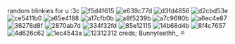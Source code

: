random blinkies for u :3c
![f5d4f615](https://github.com/slutcorpses/slutcorpses/assets/113836721/be14cb4f-270f-4a20-af16-138b2dc88911)
![e639c77d](https://github.com/slutcorpses/slutcorpses/assets/113836721/62d378c8-7398-4704-ae41-0446630e3357)
![d3fd4856](https://github.com/slutcorpses/slutcorpses/assets/113836721/f5846b67-9c36-4168-96e6-cbaba6216c9e)
![d2cbd53e](https://github.com/slutcorpses/slutcorpses/assets/113836721/8cc5a27c-a32d-4b6d-8868-2dfbfefd9252)
![ce5411b0](https://github.com/slutcorpses/slutcorpses/assets/113836721/2d422f90-7ef8-489b-b25c-3aa4f15430f2)
![a65e4188](https://github.com/slutcorpses/slutcorpses/assets/113836721/a6e10b2c-1104-4707-9cb7-08dc1d6abf53)
![a17cfb0b](https://github.com/slutcorpses/slutcorpses/assets/113836721/38039c2f-6caf-4b58-b42b-13dafba7c922)
![a8f5239b](https://github.com/slutcorpses/slutcorpses/assets/113836721/699c7333-30c9-4742-a5e5-eab75a973f29)
![a7c9690b](https://github.com/slutcorpses/slutcorpses/assets/113836721/18478d8f-9980-4e85-a00c-f23c0e81c886)
![a6ec4e87](https://github.com/slutcorpses/slutcorpses/assets/113836721/0425fed6-2ab3-4699-baba-64565ef74c4b)
![36278d8f](https://github.com/slutcorpses/slutcorpses/assets/113836721/99b25e7e-a44b-4408-9341-0ed80fd1d5fb)
![2870ab7d](https://github.com/slutcorpses/slutcorpses/assets/113836721/2cf23409-d0e5-4621-93e4-7832ff70cb18)
![334f32fd](https://github.com/slutcorpses/slutcorpses/assets/113836721/9e4664ad-5e76-4570-8c8f-7b3d1517b928)
![85e12115](https://github.com/slutcorpses/slutcorpses/assets/113836721/cf19e246-8f0f-4157-9363-e0189d459b24)
![14b68d4b](https://github.com/slutcorpses/slutcorpses/assets/113836721/f5164048-64c7-481e-8821-40104044ca6f)
![8f4c7657](https://github.com/slutcorpses/slutcorpses/assets/113836721/a207fdf8-eca5-4f9b-ad59-ea66e9ca861f)
![4d626c62](https://github.com/slutcorpses/slutcorpses/assets/113836721/1eb245cb-ec09-479c-8608-11c0489349ad)
![1ec4543a](https://github.com/slutcorpses/slutcorpses/assets/113836721/04f0097e-d5ed-4657-b898-286e663ad41f)
![12312312](https://github.com/slutcorpses/slutcorpses/assets/113836721/8e2df78b-56f7-46c3-a689-6cfc18b58fd2)
creds; Bunnyteethh_ ⛧
